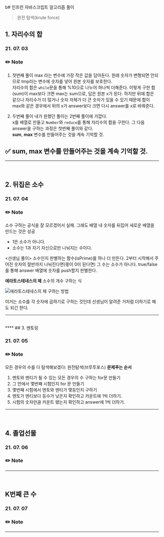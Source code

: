 b# 인프런 자바스크립트 알고리즘 풀이

> 완전 탐색(brute force)

## 1. 자리수의 합

### 21. 07. 03

### ✏️ Note

1. 첫번째 풀이
   max 라는 변수에 가장 작은 값을 담아둔다.
   원래 숫자가 변형되면 안되므로 tmp라는 변수에 숫자를 넣어 원본 숫자를 보호한다.  
   자리수의 합은 `while`문을 통해 %10으로 나누어 하나씩 더해준다.
   이렇게 구한 합(sum)이 max보다 크면 max는 sum으로, 답은 원본 x가 된다.
   하지만 뒤에 합은 같으나 자리수가 더 많거나 숫자 자체가 더 큰 숫자가 있을 수 있기 때문에 합이 max와 같은 경우에서 뒤의 x가 answer보다 크면 다시 answer를 x로 바꿔준다.

2. 두번째 풀이
   내가 원했던 풀이는 2번째 풀이에 가깝다.  
   x를 배열로 만들고 `Number`와 `reduce`를 통해 자리수의 합을 구한다.
   그 다음 answer을 구하는 과정은 첫번째 풀이와 같다.  
   **sum**, **max** 변수를 만들어주는 것을 계속 기억할 것.

## ✅ **sum**, **max** 변수를 만들어주는 것을 계속 기억할 것.

---

</br>

## 2. 뒤집은 소수

### 21. 07. 04

### ✏️ Note

소수 구하는 공식을 잘 모르겠어서 실패.
그래도 배열 내 숫자를 뒤집어 새로운 배열을 만드는 것은 성공

- 1은 소수가 아니다.
- 소수는 1과 자기 자신으로만 나눠지는 수이다.

<선생님 풀이>
소수인지 판별하는 함수(isPrime)를 하나 더 만든다.
2부터 시작해서 주어진 숫자의 절반까지 나눠진다면(몫이 0이 된다면) 그 수는 소수가 아니다.
true/false를 통해 answer 배열에 숫자를 push할지 판별한다.

**에라토스테네스의 체**
소수의 개수 구하는 식

![에라토스테네스의 체 구하는 방법](https://junkim.netlify.app/Sieve_of_Eratosthenes_animation-6420e3488e509dce176a1e957ea07ff5.gif)

이거는 소수를 각 숫자에 곱하기로 구하는 것인데 선생님이 알려준 거처럼 더하기로 해도 되긴 한다.

---

</br>
****
## 3. 멘토링

### 21. 07. 05

### ✏️ Note

모든 경우의 수를 다 탐색해보겠다: 완전탐색(브루투포스)
**문제푸는 순서**

1. 멘토와 멘티가 될 수 있는 모든 경우의 수 구하는 for문 만들기
2. 그 안에서 몇번째 시험인지 for 문 만들기
3. 몇번째 시험에서 멘토와 멘티가 몇등인지 구하기
4. 멘토가 멘티보다 등수가 낮은지 확인하고 카운트에 1씩 더하기.
5. 시험의 숫자만큼 카운트 됐는지 확인하고 answer에 1씩 더하기.

---

</br>

## 4. 졸업선물

### 21. 07. 06

### ✏️ Note

---

</br>

## K번째 큰 수

### 21. 07. 07

### ✏️ Note

---

</br>
